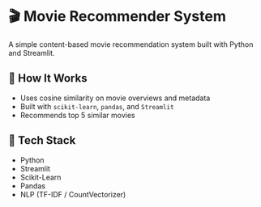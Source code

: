 # 🎬 Movie Recommender System

A simple content-based movie recommendation system built with Python and Streamlit.

## 🚀 How It Works

- Uses cosine similarity on movie overviews and metadata
- Built with `scikit-learn`, `pandas`, and `Streamlit`
- Recommends top 5 similar movies

## 🧠 Tech Stack

- Python
- Streamlit
- Scikit-Learn
- Pandas
- NLP (TF-IDF / CountVectorizer)